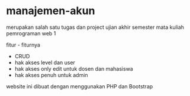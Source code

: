 # manajemen-akun

merupakan salah satu tugas dan project ujian akhir semester mata kuliah pemrograman web 1

fitur - fiturnya

- CRUD
- hak akses level dan user
- hak akses only edit untuk dosen dan mahasiswa
- hak akses penuh untuk admin

website ini dibuat dengan menggunakan PHP dan Bootstrap
